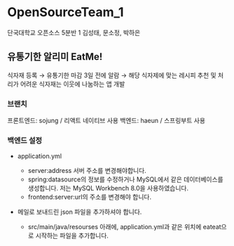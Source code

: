 # OpenSourceTeam_1
단국대학교 오픈소스 5분반 1
김성태, 문소정, 박하은

## 유통기한 알리미 EatMe!
식자재 등록 → 유통기한 마감 3일 전에 알람 → 해당 식자제에 맞는 레시피 추천 및 처리가 어려운 식자재는 이웃에 나눔하는 앱 개발

### 브랜치
프론트엔드: sojung / 리액트 네이티브 사용
백엔드: haeun / 스프링부트 사용

### 백엔드 설정
- application.yml
  - server:address 서버 주소를 변경해야합니다.
  - spring:datasource의 정보를 수정하거나 MySQL에서 같은 데이터베이스를 생성합니다. 저는 MySQL Workbench 8.0을 사용하였습니다.
  - frontend:server:url의 주소를 변경해야 합니다.

- 메일로 보내드린 json 파일을 추가하셔야 합니다.
  - src/main/java/resourses 아래에, application.yml과 같은 위치에 eateat으로 시작하는 파일을 추가합니다.
